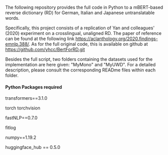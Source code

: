 The following repository provides the full code in Python to a mBERT-based reverse dictionary (RD) for German, Italian and Japanese untranslatable words.

Specifically, this project consists of a replication of Yan and colleagues' (2020) experiment on a crosslingual, unaligned RD. 
The paper of reference can be found at the following link https://aclanthology.org/2020.findings-emnlp.388/. 
As for the full original code, this is available on github at https://github.com/yhcc/BertForRD.git 

Besides the full script, two folders containing the datasets used for the implementation are here given: "MyMono" and "MyUWD". For a detailed description, please consult the corresponding READme files within each folder.

#### Python Packages required 

transformers==3.1.0

torch torchvision

fastNLP==0.7.0

fitlog

numpy==1.19.2

huggingface_hub == 0.5.0







